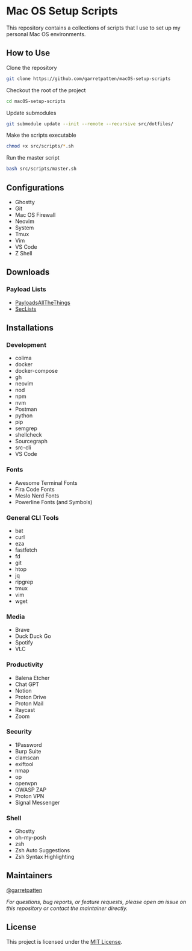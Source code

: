 # Mac OS Setup Scripts

This repository contains a collections of scripts that I use to set up my personal Mac OS environments.

## How to Use

Clone the repository

```bash
git clone https://github.com/garretpatten/macOS-setup-scripts
```

Checkout the root of the project

```bash
cd macOS-setup-scripts
```

Update submodules

```bash
git submodule update --init --remote --recursive src/dotfiles/
```

Make the scripts executable

```bash
chmod +x src/scripts/*.sh
```

Run the master script

```bash
bash src/scripts/master.sh
```

## Configurations

- Ghostty
- Git
- Mac OS Firewall
- Neovim
- System
- Tmux
- Vim
- VS Code
- Z Shell

## Downloads

### Payload Lists

- [PayloadsAllTheThings](https://github.com/swisskyrepo/PayloadsAllTheThings)
- [SecLists](https://github.com/danielmiessler/SecLists)

## Installations

### Development

- colima
- docker
- docker-compose
- gh
- neovim
- nod
- npm
- nvm
- Postman
- python
- pip
- semgrep
- shellcheck
- Sourcegraph
- src-cli
- VS Code

### Fonts

- Awesome Terminal Fonts
- Fira Code Fonts
- Meslo Nerd Fonts
- Powerline Fonts (and Symbols)

### General CLI Tools

- bat
- curl
- eza
- fastfetch
- fd
- git
- htop
- jq
- ripgrep
- tmux
- vim
- wget

### Media

- Brave
- Duck Duck Go
- Spotify
- VLC

### Productivity

- Balena Etcher
- Chat GPT
- Notion
- Proton Drive
- Proton Mail
- Raycast
- Zoom

### Security

- 1Password
- Burp Suite
- clamscan
- exiftool
- nmap
- op
- openvpn
- OWASP ZAP
- Proton VPN
- Signal Messenger

### Shell

- Ghostty
- oh-my-posh
- zsh
- Zsh Auto Suggestions
- Zsh Syntax Highlighting

## Maintainers

[@garretpatten](https://github.com/garretpatten/)

*For questions, bug reports, or feature requests, please open an issue on this repository or contact the maintainer directly.*

## License

This project is licensed under the [MIT License](./LICENSE).
